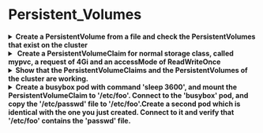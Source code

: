 # Persistent_Volumes 

<details>
<summary>
<b>Create a PersistentVolume from a file and check the PersistentVolumes that exist on the cluster</b>
</summary>
<i>kubectl create -f pv.yaml</i><i>kubectl get pv</i>
</details>

<details>
<summary>
<b>&nbsp;Create a PersistentVolumeClaim for normal storage class, called mypvc, a request of 4Gi and an accessMode of ReadWriteOnce</b>
</summary>
<i>kind: PersistentVolumeClaim</i><i>apiVersion: v1&nbsp;</i><i>metadata:</i><i>&nbsp; name: mypvc&nbsp;</i><i>spec:</i><i>&nbsp; storageClassName: normal</i><i>&nbsp; accessModes:</i><i>&nbsp; - ReadWriteOnce</i><i>&nbsp; resources:</i><i>&nbsp; &nbsp; requests:</i><i>&nbsp; &nbsp; &nbsp; storage: 4Gi</i>

<i>kubectl create -f pvc.yaml</i>
</details>

<details>
<summary>
<b>Show that the PersistentVolumeClaims and the PersistentVolumes of the cluster are working.</b>
</summary>
<i>kubectl get pvc</i><i>kubectl get pv</i>Both should show as "Bound"
</details>

<details>
<summary>
<b>Create a busybox pod with command 'sleep 3600', and mount the PersistentVolumeClaim to '/etc/foo'. Connect to the 'busybox' pod, and copy the '/etc/passwd' file to '/etc/foo'.Create a second pod which is identical with the one you just created. Connect to it and verify that '/etc/foo' contains the 'passwd' file.</b>
</summary>
Create a skeleton YAML file with:
<i>kubectl run busybox --image=busybox --restart=Never -o yaml --dry-run -- /bin/sh -c 'sleep 3600' &gt; pod.yaml</i>

add <i>spec.containers.volumeMounts </i>as usual and <i>volumes.persistentVolumeClaim.claimName </i>to match the PVC created.

<i>spec:
&nbsp; containers:</i><i>&nbsp; - name: busybox</i><i>&nbsp; &nbsp; volumeMounts:</i><i>&nbsp; &nbsp; - name: myvol</i><i>&nbsp; &nbsp; &nbsp; mountPath: /etc/foo</i><i>&nbsp; volumes:</i><i>&nbsp; - name: myvol</i><i>&nbsp; &nbsp; persistentVolumeClaim:</i><i>&nbsp; &nbsp; &nbsp; claimName: mypvc</i>

Create the pod and connect to it
<i>kubectl create -f pod.yaml
kubectl exec busybox -it -- cp /etc/passwd /etc/foo/passwd</i><i>
</i>Change the <i>metadata.name</i> in the <i>pod.yaml </i>to "busybox2" and create the second identical pod.
Connect to it and show the contents of /etc/foo
<i>kubectl exec busybox2 -- ls /etc/foo</i>
</details>

